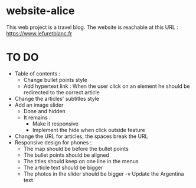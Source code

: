 # website-alice

This web project is a travel blog. The website is reachable at this URL : https://www.lefuretblanc.fr

# TO DO

- Table of contents :
  - Change bullet points style
  - Add hypertext link : When the user click on an element he should be redirected to the correct article
- Change the articles' subtitles style
- Add an image slider
  - Done and hidden
  - It remains :
    - Make it responsive
    - Implement the hide when click outside feature
- Change the URL for articles, the spaces break the URL
- Responsive design for phones :
  - The map should be before the bullet points
  - The bullet points should be aligned
  - The titles should keep on one line in the menus
  - The article text should be bigger
  - The photos in the slider should be bigger
    -v Update the Argentina text
